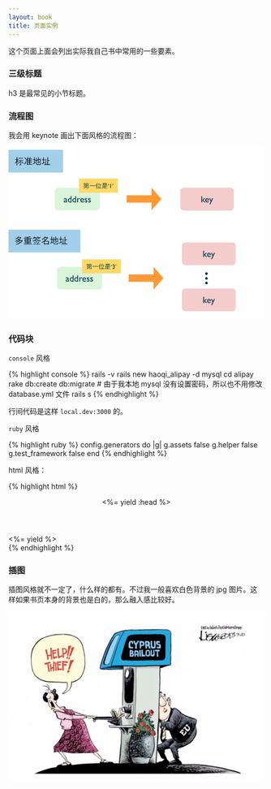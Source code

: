 ```yaml
---
layout: book
title: 页面实例
---
```



这个页面上面会列出实际我自己书中常用的一些要素。


### 三级标题

h3 是最常见的小节标题。



### 流程图

我会用 keynote 画出下面风格的流程图：


![](images/bitcoin.png)

### 代码块

`console` 风格

{% highlight console %}
rails -v
rails new haoqi_alipay -d mysql
cd alipay
rake db:create db:migrate # 由于我本地 mysql 没有设置密码，所以也不用修改 database.yml 文件
rails s
{% endhighlight %}

行间代码是这样 `local.dev:3000` 的。


`ruby` 风格

{% highlight ruby %}
config.generators do |g|
  g.assets false
  g.helper false
  g.test_framework false
end
{% endhighlight %}


html 风格：

{% highlight html %}
<header>
  <%= yield :head %>
</header>
<div class="wrapper">
  <%= yield %>
</div>
{% endhighlight %}


### 插图


插图风格就不一定了，什么样的都有。不过我一般喜欢白色背景的 jpg 图片。这样如果书页本身的背景也是白的，那么融入感比较好。

![](images/bankster.png)

